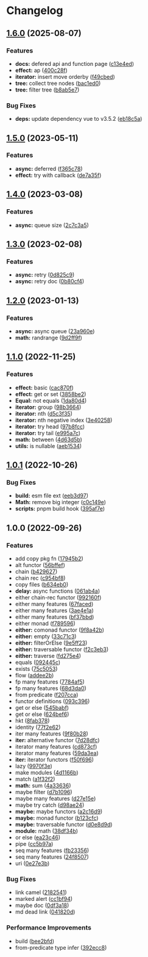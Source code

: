 # Changelog

## [1.6.0](https://github.com/soraLib/sa-lambda/compare/v1.5.0...v1.6.0) (2025-08-07)


### Features

* **docs:** defered api and function page ([c13e4ed](https://github.com/soraLib/sa-lambda/commit/c13e4ed9e601f143325807ce9ad50ca6c3315987))
* **effect:** ap ([400c28f](https://github.com/soraLib/sa-lambda/commit/400c28fb82c40748855ed6a98652e63681670d36))
* **iterator:** insert move orderby ([f49cbed](https://github.com/soraLib/sa-lambda/commit/f49cbed60cf7c133e61825827285107a225e5762))
* **tree:** collect tree nodes ([bac1ed0](https://github.com/soraLib/sa-lambda/commit/bac1ed0aa9001358a003c08d52586468b3ee8399))
* **tree:** filter tree ([b8ab5e7](https://github.com/soraLib/sa-lambda/commit/b8ab5e7f62a9c86d3483dc24f1a97200f7b892e4))


### Bug Fixes

* **deps:** update dependency vue to v3.5.2 ([eb18c5a](https://github.com/soraLib/sa-lambda/commit/eb18c5a476a091264160fcce6110742ec8ff67b5))

## [1.5.0](https://github.com/soraLib/sa-lambda/compare/v1.4.0...v1.5.0) (2023-05-11)


### Features

* **async:** deferred ([f365c78](https://github.com/soraLib/sa-lambda/commit/f365c78d96a9be9162dfc6eb92e86bb7a5e21d87))
* **effect:** try with callback ([de7a35f](https://github.com/soraLib/sa-lambda/commit/de7a35f55b0a4d8c14cf5be05ad47fd952282482))

## [1.4.0](https://github.com/soraLib/sa-lambda/compare/v1.3.0...v1.4.0) (2023-03-08)


### Features

* **async:** queue size ([2c7c3a5](https://github.com/soraLib/sa-lambda/commit/2c7c3a5923d4363db1a9037dd879aa5744c15245))

## [1.3.0](https://github.com/soraLib/sa-lambda/compare/v1.2.0...v1.3.0) (2023-02-08)


### Features

* **async:** retry ([0d825c9](https://github.com/soraLib/sa-lambda/commit/0d825c9fe69527fd229a2d423354bcdae281cee7))
* **async:** retry doc ([0b80cf4](https://github.com/soraLib/sa-lambda/commit/0b80cf4253c53aa75084df11b74407b49216b04a))

## [1.2.0](https://github.com/soraLib/sa-lambda/compare/v1.1.0...v1.2.0) (2023-01-13)


### Features

* **async:** async queue ([23a960e](https://github.com/soraLib/sa-lambda/commit/23a960e15ae23102264acace2e94a3c526ee0300))
* **math:** randrange ([9d2ff9f](https://github.com/soraLib/sa-lambda/commit/9d2ff9ff31eb82030d08551343d58a35a13a62a0))

## [1.1.0](https://github.com/soraLib/sa-lambda/compare/v1.0.1...v1.1.0) (2022-11-25)


### Features

* **effect:** basic ([cac870f](https://github.com/soraLib/sa-lambda/commit/cac870f330f31dec3bd71d5ff2a959fb72e344c1))
* **effect:** get or set ([3858be2](https://github.com/soraLib/sa-lambda/commit/3858be2e5ae7cc7de7ab8ba5c55c6955142cd663))
* **Equal:** not equals ([1da80d4](https://github.com/soraLib/sa-lambda/commit/1da80d4f1dc6ae58ee397ab9b70741b52f931888))
* **iterator:** group ([98b3664](https://github.com/soraLib/sa-lambda/commit/98b3664edcf82c644e8e61ad6bdd97a3c6aa9f68))
* **iterator:** nth ([d5c3f35](https://github.com/soraLib/sa-lambda/commit/d5c3f3597b5b0ad7e39e49e8bf11ac54fa6b0089))
* **iterator:** nth negative index ([3e40258](https://github.com/soraLib/sa-lambda/commit/3e402588ef46f5f01c92c2935b5322f2b24870fc))
* **iterator:** try head ([97b8fcc](https://github.com/soraLib/sa-lambda/commit/97b8fcc31e0856ee91712556860b5cfce4f44ffd))
* **iterator:** try tail ([e995a7c](https://github.com/soraLib/sa-lambda/commit/e995a7cd5bca75226dfe4f8d66412b5bf6a594e9))
* **math:** between ([4d63d5b](https://github.com/soraLib/sa-lambda/commit/4d63d5b140c44a176cd5abd3a7d95bfe56bf232f))
* **utils:** is nullable ([aeb1534](https://github.com/soraLib/sa-lambda/commit/aeb1534a046ddc29f3a4b7538af0b5a4ebe00c0d))

## [1.0.1](https://github.com/soraLib/sa-lambda/compare/v1.0.0...v1.0.1) (2022-10-26)


### Bug Fixes

* **build:** esm file ext ([eeb3d97](https://github.com/soraLib/sa-lambda/commit/eeb3d97b2e86b61465e98fffb4962bfc6c7ecdef))
* **Math:** remove big integer ([c0c149e](https://github.com/soraLib/sa-lambda/commit/c0c149e87b7af305fce2c35cfc1a4a34afa3af0d))
* **scripts:** pnpm build hook ([395af7e](https://github.com/soraLib/sa-lambda/commit/395af7e2dbd3098175e5f4b78cd194bf9b73a1e5))

## 1.0.0 (2022-09-26)


### Features

* add copy pkg fn ([17945b2](https://github.com/soraLib/sa-lambda/commit/17945b282be57d56b55f822ad19bfd1bdeb7c2fe))
* alt functor ([56bffef](https://github.com/soraLib/sa-lambda/commit/56bffefa359d06f2832327fe0f6be8d10e12308a))
* chain ([b429627](https://github.com/soraLib/sa-lambda/commit/b429627a00df4d6946686654ecc0c17bd4db946d))
* chain rec ([c954bf8](https://github.com/soraLib/sa-lambda/commit/c954bf808a086584a431a37ae1ee392318ae515b))
* copy files ([b634eb0](https://github.com/soraLib/sa-lambda/commit/b634eb0bb07a00402b64b67e07a25dae73b754b3))
* **delay:** async functions ([061ab4a](https://github.com/soraLib/sa-lambda/commit/061ab4ac25680e51bb2bb7f1fdd0078a8eebaec9))
* either chain-rec functor ([992160f](https://github.com/soraLib/sa-lambda/commit/992160f7747c5da290a15f392600d3b14f67e5c1))
* either many features ([67faced](https://github.com/soraLib/sa-lambda/commit/67faceda996c380506f3a0431acfcc2e0aeb5fce))
* either many features ([3ae4e1a](https://github.com/soraLib/sa-lambda/commit/3ae4e1a8417ff06100070e10ec03fbe69870af10))
* either many features ([bf37bbd](https://github.com/soraLib/sa-lambda/commit/bf37bbd79f6d40070eab6f549f71b02b5f7b5295))
* either monad ([f789596](https://github.com/soraLib/sa-lambda/commit/f7895964a8208c35c1e38e04daa149468ed6ea60))
* **either:** comonad functor ([9f8a42b](https://github.com/soraLib/sa-lambda/commit/9f8a42bee2fc30de0d639975c01298961af476dd))
* **either:** empty ([33c71c3](https://github.com/soraLib/sa-lambda/commit/33c71c3340bf73eaa659b7f556d5cb26446d1344))
* **either:** filterOrElse ([9e5ff23](https://github.com/soraLib/sa-lambda/commit/9e5ff235181758563dfc53e643429eabf7985f7d))
* **either:** traversable functor ([f2c3eb3](https://github.com/soraLib/sa-lambda/commit/f2c3eb374468cb85c9a121b33ac941f6ff7e143b))
* **either:** traverse ([fd275e4](https://github.com/soraLib/sa-lambda/commit/fd275e4e90921290f9d3e1cba1fc7c0e6a0dd1fb))
* equals ([092445c](https://github.com/soraLib/sa-lambda/commit/092445ca2d12d69a6cf248f9d3cac5c1385afa76))
* exists ([75c5053](https://github.com/soraLib/sa-lambda/commit/75c50539534ba95cc568d31e16c87c49d99e239e))
* flow ([addee2b](https://github.com/soraLib/sa-lambda/commit/addee2b3071ed5276215fdef64dfb8e666c76f64))
* fp many features ([7784af5](https://github.com/soraLib/sa-lambda/commit/7784af544adfe5d9c204ee8f1223c45a7e2aa677))
* fp many features ([68d3da0](https://github.com/soraLib/sa-lambda/commit/68d3da0d19a4f6e7584096c61a25e037bbf16cc0))
* from predicate ([f207cca](https://github.com/soraLib/sa-lambda/commit/f207cca87c97ac43ac88ec8d03908038c2fe0c79))
* functor definitions ([093c396](https://github.com/soraLib/sa-lambda/commit/093c3966a40b95823c57c09d88b766437b96f6c7))
* get or else ([545babf](https://github.com/soraLib/sa-lambda/commit/545babfa73bdd382c884cdf3aa36066de7dadd04))
* get or else ([624bef6](https://github.com/soraLib/sa-lambda/commit/624bef6ef123a5e3a77234afab87b98339b3b811))
* hkt ([8fab378](https://github.com/soraLib/sa-lambda/commit/8fab37815db79ab11aa7460f36073c5d18555e74))
* identity ([77f2e62](https://github.com/soraLib/sa-lambda/commit/77f2e6265f73ea36a6f0d70f988afe3d7a17e2b1))
* iter many features ([9f80b28](https://github.com/soraLib/sa-lambda/commit/9f80b28f33ebeec281e9c6fc94f20abfcf6dbde7))
* **iter:** alternative functor ([7d28dfc](https://github.com/soraLib/sa-lambda/commit/7d28dfcc1dc4279cea13b4a8e04c6af1571bb0ac))
* iterator many features ([cd873cf](https://github.com/soraLib/sa-lambda/commit/cd873cf7093179adb06ed163ee827aff5025e6b2))
* iterator many features ([59da3ea](https://github.com/soraLib/sa-lambda/commit/59da3ea075101e868aa0431fb3fa90b15158b445))
* **iter:** iterator functors ([f50f696](https://github.com/soraLib/sa-lambda/commit/f50f696139c5fe9499e238efa0c1853a9c4feac0))
* lazy ([9970f3e](https://github.com/soraLib/sa-lambda/commit/9970f3e98f2b257e124a812b6a10ac43bafef644))
* make modules ([4d1166b](https://github.com/soraLib/sa-lambda/commit/4d1166b1b012aa72fede8ea57a10dc7afafdf5fe))
* match ([a1f32f2](https://github.com/soraLib/sa-lambda/commit/a1f32f22f3febaec9b301246d9ee38c5660e5449))
* **math:** sum ([4a33636](https://github.com/soraLib/sa-lambda/commit/4a336362175f9bdbe1e2a3c9702e581176357631))
* maybe filter ([d7b1096](https://github.com/soraLib/sa-lambda/commit/d7b10966bd9806c0b6c28b534bde5a715a838a4d))
* maybe many features ([d27e15e](https://github.com/soraLib/sa-lambda/commit/d27e15e2f1d70432d8c69d0e471cb7c539bb99fd))
* maybe try catch ([d98ae24](https://github.com/soraLib/sa-lambda/commit/d98ae24d311536360bffb311315331c21a12be48))
* **maybe:** maybe functors ([a2c16d9](https://github.com/soraLib/sa-lambda/commit/a2c16d9b10f1c8bf52f6d291283cada8594ddb06))
* **maybe:** monad functor ([b123cfc](https://github.com/soraLib/sa-lambda/commit/b123cfce92ba19e943e537dad5be55193afa7d89))
* **maybe:** traversable functor ([d0e8d9d](https://github.com/soraLib/sa-lambda/commit/d0e8d9dc032ebfa71f8ed2053f59b165aee1ab0b))
* **module:** math ([38df34b](https://github.com/soraLib/sa-lambda/commit/38df34b4355c3c7b4435c6b52d84ae73bbbe1812))
* or else ([ea23c46](https://github.com/soraLib/sa-lambda/commit/ea23c46d7a25552550f2aab9457ec5758e0310f4))
* pipe ([cc5b97a](https://github.com/soraLib/sa-lambda/commit/cc5b97ac8627dd7f43a4f1db5144cff33f703127))
* seq many features ([fb23356](https://github.com/soraLib/sa-lambda/commit/fb2335665ea2c9ce6fb757b99ef0abccb99aa969))
* seq many features ([24f8507](https://github.com/soraLib/sa-lambda/commit/24f8507c1d6fa96d5efac8d3ee00135e4ae4baca))
* uri ([0e27e3b](https://github.com/soraLib/sa-lambda/commit/0e27e3b7ac9207bbde78e2d7108ccafef1c9b028))


### Bug Fixes

* link camel ([2182541](https://github.com/soraLib/sa-lambda/commit/21825416a9cc809495ffc408c9f7c3de05bef0fa))
* marked alert ([cc1bf94](https://github.com/soraLib/sa-lambda/commit/cc1bf94b670f96f1d4ad5bf35f0a3748482afc7d))
* maybe doc ([0df3a18](https://github.com/soraLib/sa-lambda/commit/0df3a18bb3ea846a2dab691ffd7ed486247dbb4b))
* md dead link ([041820d](https://github.com/soraLib/sa-lambda/commit/041820dddc49f835e0a9246e5943cb94fffbb073))


### Performance Improvements

* build ([bee2bfd](https://github.com/soraLib/sa-lambda/commit/bee2bfd0be3d54b3c0a68fb7d84b346459a27be4))
* from-predicate type infer ([392ecc8](https://github.com/soraLib/sa-lambda/commit/392ecc82e6046047f139aae4125ed762ed6e22b6))
